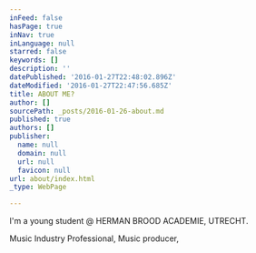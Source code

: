 ```yaml
---
inFeed: false
hasPage: true
inNav: true
inLanguage: null
starred: false
keywords: []
description: ''
datePublished: '2016-01-27T22:48:02.896Z'
dateModified: '2016-01-27T22:47:56.685Z'
title: ABOUT ME?
author: []
sourcePath: _posts/2016-01-26-about.md
published: true
authors: []
publisher:
  name: null
  domain: null
  url: null
  favicon: null
url: about/index.html
_type: WebPage

---
```

I'm a young student @ HERMAN BROOD ACADEMIE, UTRECHT. 

Music Industry Professional, Music producer,